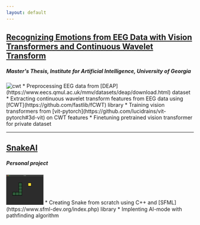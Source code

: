 ```yaml
---
layout: default
---
```


## [Recognizing Emotions from EEG Data with Vision Transformers and Continuous Wavelet Transform](https://github.com/agustin-lorenzo/emotion-recognition-thesis)
##### *Master's Thesis, Institute for Artificial Intelligence, University of Georgia*
<img src="figures/cwt.gif" alt="cwt" style="width:100px;"/>
* Preprocessing EEG data from [DEAP](https://www.eecs.qmul.ac.uk/mmv/datasets/deap/download.html) dataset
* Extracting continuous wavelet transform features from EEG data using [fCWT](https://github.com/fastlib/fCWT) library
* Training vision transformers from [vit-pytorch](https://github.com/lucidrains/vit-pytorch#3d-vit) on CWT features
* Finetuning pretrained vision transformer for private dataset

---

## [SnakeAI](https://github.com/agustin-lorenzo/snakeAI)
##### *Personal project*
<img src="figures/snake.png" alt="snake" style="width:100px;"/>
* Creating Snake from scratch using C++ and [SFML](https://www.sfml-dev.org/index.php) library
* Implenting AI-mode with pathfinding algorithm
